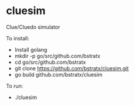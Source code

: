 # cluesim
Clue/Cluedo simulator

To install:
- Install golang 
- mkdir -p go/src/github.com/bstratx
- cd go/src/github.com/bstratx
- git clone https://github.com/bstratx/cluesim.git
- go build github.com/bstratx/cluesim

To run:
- ./cluesim

